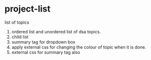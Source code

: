 # project-list
list of topics
1. ordered list and unordered list of dsa topics.
2. child list
3. summary tag for dropdown box
4. apply external css for changing the colour of topic when it is done.
5. external css for summary tag also
